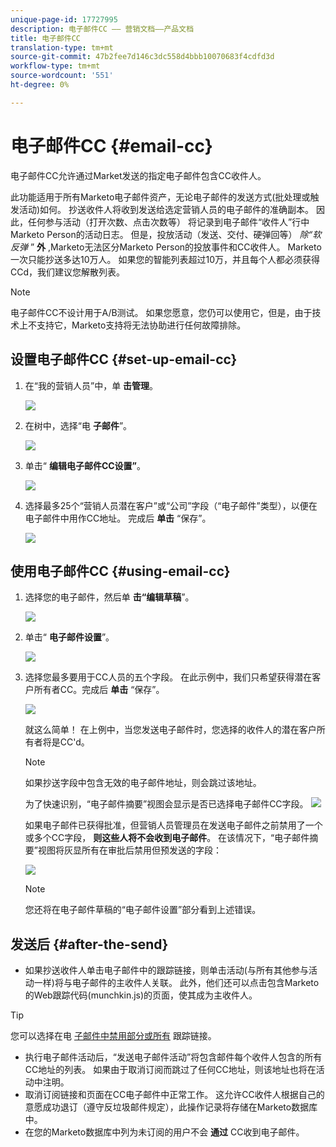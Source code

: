```yaml
---
unique-page-id: 17727995
description: 电子邮件CC —— 营销文档——产品文档
title: 电子邮件CC
translation-type: tm+mt
source-git-commit: 47b2fee7d146c3dc558d4bbb10070683f4cdfd3d
workflow-type: tm+mt
source-wordcount: '551'
ht-degree: 0%

---
```



# 电子邮件CC {#email-cc}

电子邮件CC允许通过Market发送的指定电子邮件包含CC收件人。

此功能适用于所有Marketo电子邮件资产，无论电子邮件的发送方式(批处理或触发活动)如何。 抄送收件人将收到发送给选定营销人员的电子邮件的准确副本。 因此，任何参与活动（打开次数、点击次数等） 将记录到电子邮件“收件人”行中Marketo Person的活动日志。 但是，投放活动（发送、交付、硬弹回等） *除“软反弹* ” **外** ,Marketo无法区分Marketo Person的投放事件和CC收件人。 Marketo一次只能抄送多达10万人。 如果您的智能列表超过10万，并且每个人都必须获得CCd，我们建议您解散列表。

>[!NOTE]
>
>电子邮件CC不设计用于A/B测试。 如果您愿意，您仍可以使用它，但是，由于技术上不支持它，Marketo支持将无法协助进行任何故障排除。

## 设置电子邮件CC {#set-up-email-cc}

1. 在“我的营销人员”中，单 **击管理**。

   ![](assets/one.png)

1. 在树中，选择“电 **子邮件**”。

   ![](assets/two.png)

1. 单击“ **编辑电子邮件CC设置”**。

   ![](assets/three.png)

1. 选择最多25个“营销人员潜在客户”或“公司”字段（“电子邮件”类型），以便在电子邮件中用作CC地址。 完成后 **单击** “保存”。

   ![](assets/four.png)

## 使用电子邮件CC {#using-email-cc}

1. 选择您的电子邮件，然后单 **击“编辑草稿**”。

   ![](assets/five.png)

1. 单击“ **电子邮件设置**”。

   ![](assets/six.png)

1. 选择您最多要用于CC人员的五个字段。 在此示例中，我们只希望获得潜在客户所有者CC。完成后 **单击** “保存”。

   ![](assets/seven.png)

   就这么简单！ 在上例中，当您发送电子邮件时，您选择的收件人的潜在客户所有者将是CC&#39;d。

   >[!NOTE]
   >
   >
   >如果抄送字段中包含无效的电子邮件地址，则会跳过该地址。

   为了快速识别，“电子邮件摘要”视图会显示是否已选择电子邮件CC字段。  ![](assets/eight.png)

   如果电子邮件已获得批准，但营销人员管理员在发送电子邮件之前禁用了一个或多个CC字段， **则这些人将不会收到电子邮件**。 在该情况下，“电子邮件摘要”视图将灰显所有在审批后禁用但预发送的字段：

   ![](assets/removal.png)

   >[!NOTE]
   >
   >您还将在电子邮件草稿的“电子邮件设置”部分看到上述错误。

## 发送后 {#after-the-send}

* 如果抄送收件人单击电子邮件中的跟踪链接，则单击活动(与所有其他参与活动一样)将与电子邮件的主收件人关联。 此外，他们还可以点击包含Marketo的Web跟踪代码(munchkin.js)的页面，使其成为主收件人。

>[!TIP]
>
>您可以选择在电 [子邮件中禁用部分或所有](http://docs.marketo.com/x/IwAd) 跟踪链接。

* 执行电子邮件活动后，“发送电子邮件活动”将包含邮件每个收件人包含的所有CC地址的列表。 如果由于取消订阅而跳过了任何CC地址，则该地址也将在活动中注明。
* 取消订阅链接和页面在CC电子邮件中正常工作。 这允许CC收件人根据自己的意愿成功退订（遵守反垃圾邮件规定），此操作记录将存储在Marketo数据库中。
* 在您的Marketo数据库中列为未订阅的用户不会 **通过** CC收到电子邮件。

